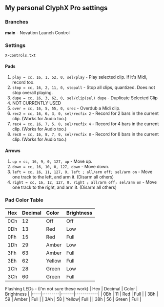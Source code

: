 ## My personal ClyphX Pro settings

### Branches
**main** - Novation Launch Control

### Settings

`X-Controls.txt`

#### Pads
1. `play = cc, 16, 1, 52, 0, sel/play` - Play selected clip. If it's Midi, record too.
2. `stop = cc, 16, 2, 11, 0, stopall` - Stop all clips, quantized. Does not stop overall playing.
3. `dupe = cc, 16, 3, 62, 0, sel/clip(sel) dupe` - Duplicate Selected Clip
4. NOT CURRENTLY USED
5. `over = cc, 16, 5, 55, 0, srec` - Overdub a Midi clip.
6. `rec2 = cc, 16, 6, 3, 0, sel/recfix 2` - Record for 2 bars in the current clip. (Works for Audio too.)
7. `rec4 = cc, 16, 7, 5, 0, sel/recfix 4` - Record for 4 bars in the current clip. (Works for Audio too.)
8. `rec8 = cc, 16, 8, 7, 0, sel/recfix 8` - Record for 8 bars in the current clip. (Works for Audio too.)

#### Arrows
1. `up = cc, 16, 9, 0, 127, up` - Move up.
2. `down = cc, 16, 10, 0, 127, down` - Move down.
3. `left = cc, 16, 11, 127, 0, left ; all/arm off; sel/arm on` - Move one track to the left, and arm it. (Disarm all others)
4. `right = cc, 16, 12, 127, 0, right ; all/arm off; sel/arm on` - Move one track to the right, and arm it. (Disarm all others)

### Pad Color Table

| Hex | Decimal | Color | Brightness |
|:----|:--------|:------|:-----------|
| 0Ch | 12      | Off   | Off        |
| 0Dh | 13      | Red   | Low        |
| 0Fh | 15      | Red   | Full       |
| 1Dh | 29      | Amber | Low        |
| 3Fh | 63      | Amber | Full       |
| 3Eh | 62      | Yellow| Full       |
| 1Ch | 28      | Green | Low        |
| 3Ch | 60      | Green | Full       |

Flashing LEDs - (I'm not sure these work)
| Hex | Decimal | Color | Brightness |
|:----|:--------|:------|:-----------|
| 0Bh | 11      | Red   | Full       |
| 3Bh | 59      | Amber | Full       |
| 3Ah | 58      | Yellow| Full       |
| 38h | 56      | Green | Full       |
